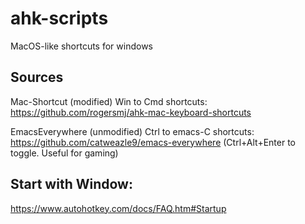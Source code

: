 # ahk-scripts
MacOS-like shortcuts for windows

## Sources
Mac-Shortcut (modified) Win to Cmd shortcuts:
https://github.com/rogersmj/ahk-mac-keyboard-shortcuts

EmacsEverywhere (unmodified) Ctrl to emacs-C shortcuts:
https://github.com/catweazle9/emacs-everywhere
(Ctrl+Alt+Enter to toggle. Useful for gaming)

## Start with Window:
https://www.autohotkey.com/docs/FAQ.htm#Startup
